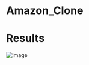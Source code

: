 # Amazon_Clone
 

# Results

![image](https://github.com/bhumikasutar05/Amazon_Clone/assets/141392269/6c63d4f0-debd-439d-b93c-f673ad0ccc6e)
